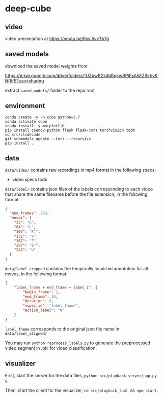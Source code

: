 # deep-cube

## video

video presentation at 
https://youtu.be/RxsI5vvTb7g 

## saved models

download the saved model weights from 

https://drive.google.com/drive/folders/1UZbwK2z4bBqkwBPiEsAhEZBkhvKNRlfE?usp=sharing

extract `saved_models/` folder to the repo root

## environment

```
conda create -y -n cube python=3.7
conda activate cube
conda install -y matplotlib
pip install opencv-python flask flask-cors torchvision tqdm
cd src/ctcdecode
git submodule update --init --recursive
pip install .
```

## data

`data/video/` contains raw recordings in mp4 format in the following specs:

- video specs todo

`data/label/` contains json files of the labels corresponding to each video that share the same filename before the file extension, in the following format:

```json
{
  "num_frames": 263,
  "moves": {
    "35": "U",
    "64": "L",
    "107": "R'",
    "131": "x",
    "167": "F",
    "207": "B'",
    "242": "U"
  }
}
```
`data/label_cropped` contains the temporally localized annotation for all moves, in the following format:
```json
{
    "label_fname + end_frame + label_i": {
        "begin_frame": 2,
        "end_frame": 10,
        "duration": 8,
        "vspec_id": "label_fname",   
        "action_label": "U"
    }
}
```
```label_fname``` corresponds to the original json file name in ```data/label_aligned/```

You may run ```python reprocess_labels.py``` to generate the preprocessed video segment in .pkl for video classification.

## visualizer

First, start the server for the data files, `python src/playback_server/app.py &`.

Then, start the client for the visualizer, `cd src/playback_tool && npm start`.
